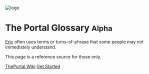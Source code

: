 <!-- _coverpage.md -->

![logo](https://theportal.tv/wp-content/uploads/2020/08/the-portal-logo.png)

# The Portal Glossary <small>Alpha</small>

[Eric](https://twitter.com/EricRWeinstein) often uses terms or turns-of-phrase that some people may not immediately understand. 

This page is a reference source for those only.

[ThePortal.Wiki](https://theportal.wiki/)
[Get Started](#the-portal-glossary)

